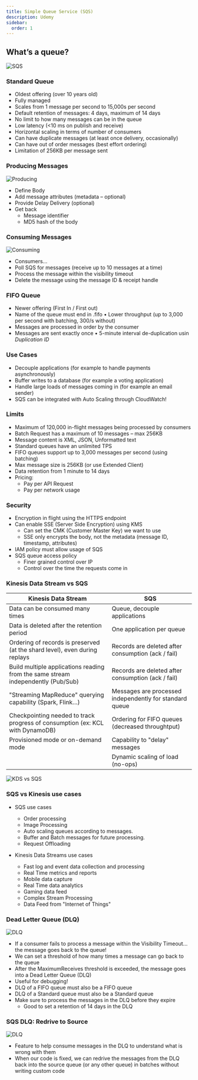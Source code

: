 ```yaml
---
title: Simple Queue Service (SQS)
description: Udemy
sidebar:
  order: 1
---
```


## What’s a queue?

![SQS](/img/udemy/sqs.png)

### Standard Queue

- Oldest offering (over 10 years old)
- Fully managed
- Scales from 1 message per second to 15,000s per second
- Default retention of messages: 4 days, maximum of 14 days
- No limit to how many messages can be in the queue
- Low latency (<10 ms on publish and receive)
- Horizontal scaling in terms of number of consumers
- Can have duplicate messages (at least once delivery, occasionally)
- Can have out of order messages (best effort ordering)
- Limitation of 256KB per message sent

### Producing Messages

![Producing](/img/udemy/sqs-producing.png)

- Define Body
- Add message attributes (metadata – optional)
- Provide Delay Delivery (optional)
- Get back
  - Message identifier
  - MD5 hash of the body

### Consuming Messages

![Consuming](/img/udemy/sqs-consuming.png)

- Consumers…
- Poll SQS for messages (receive up to 10 messages at a time)
- Process the message within the visibility timeout
- Delete the message using the message ID & receipt handle

### FIFO Queue

- Newer offering (First In / First out)
- Name of the queue must end in .fifo • Lower throughput (up to 3,000 per second with batching, 300/s without)
- Messages are processed in order by the consumer
- Messages are sent exactly once • 5-minute interval de-duplication usin _Duplication ID_

### Use Cases

- Decouple applications (for example to handle payments asynchronously)
- Buffer writes to a database (for example a voting application)
- Handle large loads of messages coming in (for example an email sender)
- SQS can be integrated with Auto Scaling through CloudWatch!

### Limits

- Maximum of 120,000 in-flight messages being processed by consumers
- Batch Request has a maximum of 10 messages – max 256KB
- Message content is XML, JSON, Unformatted text
- Standard queues have an unlimited TPS
- FIFO queues support up to 3,000 messages per second (using batching)
- Max message size is 256KB (or use Extended Client)
- Data retention from 1 minute to 14 days
- Pricing:
  - Pay per API Request
  - Pay per network usage

### Security

- Encryption in flight using the HTTPS endpoint
- Can enable SSE (Server Side Encryption) using KMS
  - Can set the CMK (Customer Master Key) we want to use
  - SSE only encrypts the body, not the metadata (message ID, timestamp, attributes)
- IAM policy must allow usage of SQS
- SQS queue access policy
  - Finer grained control over IP
  - Control over the time the requests come in

### Kinesis Data Stream vs SQS

| Kinesis Data Stream                                                              | SQS                                                     |
| -------------------------------------------------------------------------------- | ------------------------------------------------------- |
| Data can be consumed many times                                                  | Queue, decouple applications                            |
| Data is deleted after the retention period                                       | One application per queue                               |
| Ordering of records is preserved (at the shard level), even during replays       | Records are deleted after consumption (ack / fail)      |
| Build multiple applications reading from the same stream independently (Pub/Sub) | Records are deleted after consumption (ack / fail)      |
| "Streaming MapReduce" querying capability (Spark, Flink…)                        | Messages are processed independently for standard queue |
| Checkpointing needed to track progress of consumption (ex: KCL with DynamoDB)    | Ordering for FIFO queues (decreased throughtput)        |
| Provisioned mode or on-demand mode                                               | Capability to "delay" messages                          |
|                                                                                  | Dynamic scaling of load (no-ops)                        |

![KDS vs SQS](/img/udemy/kds-vs-sqs.png)

### SQS vs Kinesis use cases

- SQS use cases

  - Order processing
  - Image Processing
  - Auto scaling queues according to messages.
  - Buffer and Batch messages for future processing.
  - Request Offloading

- Kinesis Data Streams use cases

  - Fast log and event data collection and processing
  - Real Time metrics and reports
  - Mobile data capture
  - Real Time data analytics
  - Gaming data feed
  - Complex Stream Processing
  - Data Feed from "Internet of Things"

### Dead Letter Queue (DLQ)

![DLQ](/img/udemy/dlq.png)

- If a consumer fails to process a message within the Visibility Timeout…
  the message goes back to the queue!
- We can set a threshold of how many times a message can go back to the queue
- After the MaximumReceives threshold is exceeded, the message goes into a Dead Letter Queue (DLQ)
- Useful for debugging!
- DLQ of a FIFO queue must also be a FIFO queue
- DLQ of a Standard queue must also be a Standard queue
- Make sure to process the messages in the DLQ before they expire
  - Good to set a retention of 14 days in the DLQ

### SQS DLQ: Redrive to Source

![DLQ](/img/udemy/dlq-redrive.png)

- Feature to help consume messages in the DLQ to understand what is wrong with them
- When our code is fixed, we can redrive the messages from the DLQ back into the source queue (or any other queue) in batches without writing custom code
